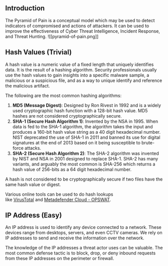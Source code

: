 ## Introduction
The Pyramid of Pain is a conceptual model which may be used to detect indicators of compromised and actions of attackers. It can be used to improve the effectiveness of Cyber Threat Intelligence, Incident Response, and Threat Hunting.
![[pyramid-of-pain.png]]
## Hash Values (Trivial)
A hash value is a numeric value of a fixed length that uniquely identifies data. It is the result of a hashing algorithm. Security professionals usually use the hash values to gain insights into a specific malware sample, a malicious or a suspicious file, and as a way to unique identify and reference the malicious artifact.

The following are the most common hashing algorithms:
1. **MD5 (Message Digest)**: Designed by Ron Rivest in 1992 and is a widely used cryptographic hash function with a 128-bit hash value. MD5 hashes are not considered cryptographically secure.
2. **SHA-1 (Secure Hash Algorithm 1)**: Invented by the NSA in 1995. When data is fed to the SHA-1 algorithm, the algorithm takes the input and produces a 160-bit hash value string as a 40 digit hexadecimal number. NIST deprecated the use of SHA-1 in 2011 and banned its use for digital signatures at the end of 2013 based on it being susceptible to brute-force attacks.
3. **SHA-2 (Secure Hash Algorithm 2)**: The SHA-2 algorithm was invented by NIST and NSA in 2001 designed to replace SHA-1. SHA-2 has many variants, and arguably the most common is SHA-256 which returns a hash value of 256-bits as a 64 digit hexadecimal number.

A hash is not considered to be cryptographically secure if two files have the same hash value or digest.

Various online tools can be used to do hash lookups like [VirusTotal](https://www.virustotal.com/gui/) and [Metadefender Cloud - OPSWAT](https://metadefender.opswat.com/?lang=en).
## IP Address (Easy)
An IP address is used to identify any device connected to a network. These devices range from desktops, servers, and even CCTV cameras. We rely on IP addresses to send and receive the information over the network.

The knowledge of the IP addresses a threat actor uses can be valuable. The most common defense tactic is to block, drop, or deny inbound requests from these IP addresses on the perimeter or firewall.